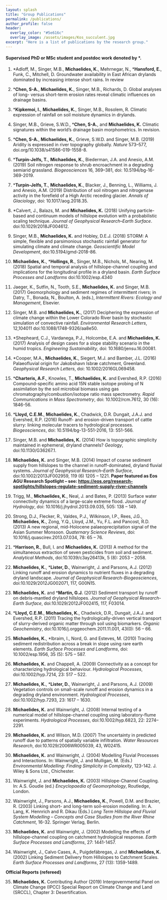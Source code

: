 ```yaml
---
layout: splash
title: "Group Publications"
permalink: /publications/
author_profile: false
header:
  overlay_color: "#5e616c"
  overlay_image: /assets/images/Kos_succulent.jpg
excerpt: "Here is a list of publications by the research group."
---
```


#### Supervised PhD or MSc student and postdoc work denoted by *. 


1.	*Adloff, M., Singer, M.B., **Michaelides, K.**, Mehrnegar, N., ***Hansford, E.**, Funk, C., Mitchell, D.  Groundwater availability in East African drylands dominated by increasing intense short rains. In review

2.	***Chen, S-A.**, **Michaelides, K.**, Singer, M.B., Richards, D. Global analyses of long- versus short-term erosion rates reveal climatic influences on drainage basins.

3.	***Kipkemoi, I.**, **Michaelides, K.**, Singer, M.B., Rosolem, R. Climatic expression of rainfall on soil moisture dynamics in drylands.

4.	Singer, M.B., Grieve, S.W.D., ***Chen, S-A.**, and **Michaelides, K.** Climatic signatures within the world’s drainage basin morphometrics. In revision.

5.	***Chen, S-A.**, **Michaelides, K.**, Grieve, S.W.D. and Singer, M.B. (2019) Aridity is expressed in river topography globally. _Nature_ 573–577, doi.org/10.1038/s41586-019-1558-8. 

6.	***Turpin-Jelfs, T.**, **Michaelides, K.**, Biederman, J.A. and Anesio, A.M. (2019) Soil nitrogen response to shrub encroachment in a degrading semiarid grassland. _Biogeosciences_ 16, 369–381, doi: 10.5194/bg-16-369-2019. 

7.	***Turpin-Jelfs, T.**, **Michaelides, K.**, Blacker, J., Benning, L., Williams, J. and Anesio, A.M. (2019) Distribution of soil nitrogen and nitrogenase activity in the forefield of a High Arctic receding glacier. _Annals of Glaciology_, doi: 10.1017/aog.2018.35. 

8.	*Calvert, J., Balazs, M. and **Michaelides, K.** (2018) Unifying particle-based and continuum models of hillslope evolution with a probabilistic scaling technique. _Journal of Geophysical Research–Earth Surface_. doi:10.1029/2018JF004612.

9.	Singer, M.B., **Michaelides, K.** and Hobley, D.E.J. (2018) STORM: A simple, flexible and parsimonious stochastic rainfall generator for simulating climate and climate change. _Geoscientific Model Development_, doi:10.5194/gmd-2018-86.

10.	**Michaelides, K.**, ***Hollings, R.**, Singer, M.B., Nichols, M., Nearing, M. (2018) Spatial and temporal analysis of hillslope-channel coupling and implications for the longitudinal profile in a dryland basin. _Earth Surface Processes and Landforms_ doi:10.1002/esp.4340 

11.	Jaeger, K., Sutfin, N., Tooth, S.E., **Michaelides, K.** and Singer, M.B. (2017) Geomorphology and sediment regimes of intermittent rivers; in Datry, T., Bonada, N., Boulton, A. (eds.), _Intermittent Rivers: Ecology and Management_, Elsevier.

12.	Singer, M.B. and **Michaelides, K.**, (2017) Deciphering the expression of climate change within the Lower Colorado River basin by stochastic simulation of convective rainfall. _Environmental Research Letters_, 12,104011 doi:10.1088/1748-9326/aa8e50.  

13.	*Shepheard, C.J., Vardanega, P.J., Holcombe, E.A. and **Michaelides, K.** (2017) Analysis of design cases for a slope stability scenario in the humid tropics. _Engineering Sustainability_, doi: 10.1680/jensu.16.00081. 

14.	*Cooper, M.A., **Michaelides, K.**, Siegert, M.J. and Bamber, J.L. (2016) Palaeofluvial origin for Jakobshavn Isbræ catchment, Greenland. _Geophysical Research Letters_, doi: 10.1002/2016GL069458. 

15.	***Charteris, A.F.**, Knowles, T., **Michaelides, K.** and Evershed, R.P. (2016) Compound-specific amino acid 15N stable isotope probing of N assimilation by the soil microbial biomass using gas chromatography/combustion/isotope ratio mass spectrometry. _Rapid Communications in Mass Spectrometry_, doi: 10.1002/rcm.7612, 30 (16): 1846-56.

16.	***Lloyd, C.E.M.**, **Michaelides, K.**, Chadwick, D.R. Dungait, J.A.J. and Evershed, R.P. (2016) Runoff- and erosion-driven transport of cattle slurry: linking molecular tracers to hydrological processes. _Biogeosciences_, doi: 10.5194/bg-13-551-2016, 13: 551-566.

17.	Singer, M.B. and **Michaelides, K.** (2014) How is topographic simplicity maintained in ephemeral, dryland channels? _Geology_, doi:10.1130/G36267.1.

18.	**Michaelides, K.** and Singer, M.B. (2014) Impact of coarse sediment supply from hillslopes to the channel in runoff-dominated, dryland fluvial systems. _Journal of Geophysical Research–Earth Surface_, doi:10.1002/2013JF002959, 119 (6) 1205 – 1221. 
**Paper featured as Eos AGU Research Spotlight – see: 
https://eos.org/research-spotlights/hillslopes-regulate-sediment-supply-river-channels**

19.	Trigg, M., **Michaelides, K.**, Neal, J. and Bates, P. (2013) Surface water connectivity dynamics of a large-scale extreme flood. _Journal of Hydrology_, doi: 10.1016/j.jhydrol.2013.09.035, 505: 138 – 149.

20.	Strong, D.J., Flecker, R., Valdes, P.J., Wilkinson, I.P., Rees, J.G., **Michaelides, K.**, Zong, Y.Q., Lloyd, J.M., Yu, F.L. and Pancost, R.D. (2013) A new regional, mid-Holocene palaeoprecipitation signal of the Asian Summer Monsoon. _Quaternary Science Reviews_, doi: 10.1016/j.quascirev.2013.07.034, 78: 65 – 76. 

21.	***Harrison, R.**, Bull, I. and **Michaelides, K.** (2013) A method for the simultaneous extraction of seven pesticides from soil and sediment. _Analytical Methods_, doi:10.1039/c3ay26413k, 5 (8): 2053 – 2058.

22.	**Michaelides, K.**, ***Lister, D.**, Wainwright, J. and Parsons, A.J. (2012) Linking runoff and erosion dynamics to nutrient fluxes in a degrading dryland landscape. _Journal of Geophysical Research-Biogeosciences_, doi:10.1029/2012JG002071, 117, G00N15.

23.	**Michaelides, K.** and ***Martin, G.J.** (2012) Sediment transport by runoff on debris-mantled dryland hillslopes. _Journal of Geophysical Research-Earth Surface_, doi:10.1029/2012JF002415, 117, F03014. 

24.	***Lloyd, C.E.M.**, **Michaelides, K.**, Chadwick, D.R., Dungait, J.A.J. and Evershed, R.P. (2011) Tracing the hydrologically-driven vertical transport of slurry-derived organic matter through soil using biomarkers. _Organic Geochemistry_, doi:10.1016/j.orggeochem.2011.11.001, 43(0): 56 – 66. 

25.	**Michaelides, K.**, *Ibraim, I., Nord, G. and Esteves, M. (2010) Tracing sediment redistribution across a break in slope using rare earth elements. _Earth Surface Processes and Landforms_, doi: 10.1002/esp.1956, 35 (5): 575 – 587. 

26.	**Michaelides, K.** and Chappell, A. (2009) Connectivity as a concept for characterizing hydrological behaviour. _Hydrological Processes_, doi:10.1002/hyp.7214, 23: 517 – 522.

27.	**Michaelides, K.**, ***Lister, D.**, Wainwright, J. and Parsons, A.J. (2009) Vegetation controls on small-scale runoff and erosion dynamics in a degrading dryland environment. _Hydrological Processes_, doi:10.1002/hyp.7293, 23: 1617 – 1630. 

28.	**Michaelides, K.** and Wainwright, J. (2008) Internal testing of a numerical model of hillslope-channel coupling using laboratory-flume experiments. _Hydrological Processes_, doi:10.1002/hyp.6823, 22: 2274–2291. 

29.	**Michaelides, K.** and Wilson, M.D. (2007) The uncertainty in predicted runoff due to patterns of spatially variable infiltration. _Water Resources Research_, doi:10.1029/2006WR005039, 43, W02415.

30.	**Michaelides, K.** and Wainwright, J. (2004) Modelling Fluvial Processes and Interactions. In: Wainwright, J. and Mulligan, M. (Eds.) _Environmental Modelling: Finding Simplicity in Complexity_, 123-142. J. Wiley & Sons Ltd., Chichester. 

31.	Wainwright, J. and **Michaelides, K.** (2003) Hillslope-Channel Coupling. In: A.S. Goudie (ed.) _Encyclopaedia of Geomorphology_, Routledge, London.

32.	Wainwright, J., Parsons, A.J., **Michaelides, K.**, Powell, D.M. and Brazier, R. (2003) Linking short- and long-term soil-erosion modelling. In: A. Lang, K. Hennrich and R. Dikau (Eds.) _Long Term Hillslope and Fluvial System Modelling – Concepts and Case Studies from the River Rhine Catchment_, 16-32. Springer Verlag, Berlin.
	
33.	**Michaelides, K.** and Wainwright, J. (2002) Modelling the effects of hillslope-channel coupling on catchment hydrological response. _Earth Surface Processes and Landforms_, 27: 1441-1457.

34.	Wainwright, J., Calvo Cases, A., Puigdefábregas, J. and **Michaelides, K.** (2002) Linking Sediment Delivery from Hillslopes to Catchment Scales. _Earth Surface Processes and Landforms_, 27 (13): 1359-1489. 


**Official Reports (refereed)**

35.	**Michaelides, K.** Contributing Author (2019) Intergovernmental Panel on Climate Change (IPCC) Special Report on Climate Change and Land (SRCCL), Chapter 3: Desertification.
 






